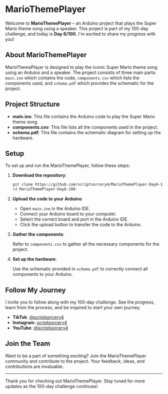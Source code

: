 # MarioThemePlayer

Welcome to **MarioThemePlayer** – an Arduino project that plays the Super Mario theme song using a speaker. This project is part of my 100-day challenge, and today is **Day 6/100**. I'm excited to share my progress with you!

## About MarioThemePlayer

MarioThemePlayer is designed to play the iconic Super Mario theme song using an Arduino and a speaker. The project consists of three main parts: `main.ino` which contains the code, `components.csv` which lists the components used, and `schema.pdf` which provides the schematic for the project.

## Project Structure

- **main.ino**: This file contains the Arduino code to play the Super Mario theme song.
- **components.csv**: This file lists all the components used in the project.
- **schema.pdf**: This file contains the schematic diagram for setting up the hardware.

## Setup

To set up and run the MarioThemePlayer, follow these steps:

1. **Download the repository**:

    ```bash
    git clone https://github.com/scriptsorcery4/MarioThemePlayer-Day6-100-.git
    cd MarioThemePlayer-Day6-100-
    ```

2. **Upload the code to your Arduino**:

    - Open `main.ino` in the Arduino IDE.
    - Connect your Arduino board to your computer.
    - Select the correct board and port in the Arduino IDE.
    - Click the upload button to transfer the code to the Arduino.

3. **Gather the components**:

    Refer to `components.csv` to gather all the necessary components for the project.

4. **Set up the hardware**:

    Use the schematic provided in `schema.pdf` to correctly connect all components to your Arduino.

## Follow My Journey

I invite you to follow along with my 100-day challenge. See the progress, learn from the process, and be inspired to start your own journey.

- **TikTok**: [@scriptsorcery4](https://www.tiktok.com/@scriptsorcery4)
- **Instagram**: [scriptsorcery4](https://www.instagram.com/scriptsorcery4/)
- **YouTube**: [@scriptsorcery4](https://www.youtube.com/@scriptsorcery4)

## Join the Team

Want to be a part of something exciting? Join the MarioThemePlayer community and contribute to the project. Your feedback, ideas, and contributions are invaluable.

---

Thank you for checking out MarioThemePlayer. Stay tuned for more updates as the 100-day challenge continues!
